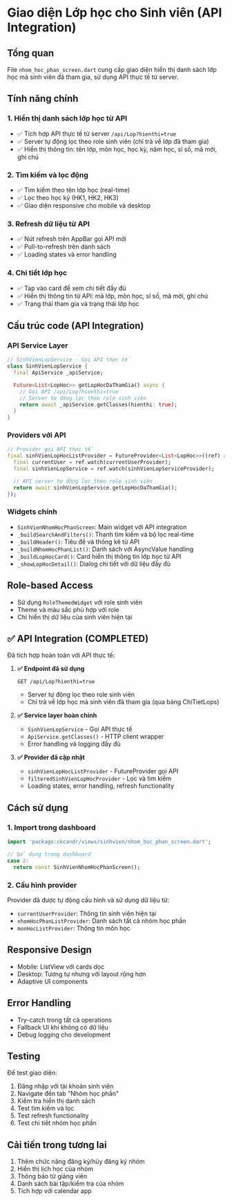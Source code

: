 # Giao diện Lớp học cho Sinh viên (API Integration)

## Tổng quan
File `nhom_hoc_phan_screen.dart` cung cấp giao diện hiển thị danh sách lớp học mà sinh viên đã tham gia, sử dụng API thực tế từ server.

## Tính năng chính

### 1. **Hiển thị danh sách lớp học từ API**
- ✅ Tích hợp API thực tế từ server `/api/Lop?hienthi=true`
- ✅ Server tự động lọc theo role sinh viên (chỉ trả về lớp đã tham gia)
- ✅ Hiển thị thông tin: tên lớp, môn học, học kỳ, năm học, sĩ số, mã mời, ghi chú

### 2. **Tìm kiếm và lọc động**
- ✅ Tìm kiếm theo tên lớp học (real-time)
- ✅ Lọc theo học kỳ (HK1, HK2, HK3)
- ✅ Giao diện responsive cho mobile và desktop

### 3. **Refresh dữ liệu từ API**
- ✅ Nút refresh trên AppBar gọi API mới
- ✅ Pull-to-refresh trên danh sách
- ✅ Loading states và error handling

### 4. **Chi tiết lớp học**
- ✅ Tap vào card để xem chi tiết đầy đủ
- ✅ Hiển thị thông tin từ API: mã lớp, môn học, sĩ số, mã mời, ghi chú
- ✅ Trạng thái tham gia và trạng thái lớp học

## Cấu trúc code (API Integration)

### API Service Layer
```dart
// SinhVienLopService - Gọi API thực tế
class SinhVienLopService {
  final ApiService _apiService;

  Future<List<LopHoc>> getLopHocDaThamGia() async {
    // Gọi API /api/Lop?hienthi=true
    // Server tự động lọc theo role sinh viên
    return await _apiService.getClasses(hienthi: true);
  }
}
```

### Providers với API
```dart
// Provider gọi API thực tế
final sinhVienLopHocListProvider = FutureProvider<List<LopHoc>>((ref) async {
  final currentUser = ref.watch(currentUserProvider);
  final sinhVienLopService = ref.watch(sinhVienLopServiceProvider);

  // API server tự động lọc theo role sinh viên
  return await sinhVienLopService.getLopHocDaThamGia();
});
```

### Widgets chính
- `SinhVienNhomHocPhanScreen`: Main widget với API integration
- `_buildSearchAndFilters()`: Thanh tìm kiếm và bộ lọc real-time
- `_buildHeader()`: Tiêu đề và thống kê từ API
- `_buildNhomHocPhanList()`: Danh sách với AsyncValue handling
- `_buildLopHocCard()`: Card hiển thị thông tin lớp học từ API
- `_showLopHocDetail()`: Dialog chi tiết với dữ liệu đầy đủ

## Role-based Access
- Sử dụng `RoleThemedWidget` với role sinh viên
- Theme và màu sắc phù hợp với role
- Chỉ hiển thị dữ liệu của sinh viên hiện tại

## ✅ API Integration (COMPLETED)
Đã tích hợp hoàn toàn với API thực tế:

1. **✅ Endpoint đã sử dụng**
   ```
   GET /api/Lop?hienthi=true
   ```
   - Server tự động lọc theo role sinh viên
   - Chỉ trả về lớp học mà sinh viên đã tham gia (qua bảng ChiTietLops)

2. **✅ Service layer hoàn chỉnh**
   - `SinhVienLopService` - Gọi API thực tế
   - `ApiService.getClasses()` - HTTP client wrapper
   - Error handling và logging đầy đủ

3. **✅ Provider đã cập nhật**
   - `sinhVienLopHocListProvider` - FutureProvider gọi API
   - `filteredSinhVienLopHocProvider` - Lọc và tìm kiếm
   - Loading states, error handling, refresh functionality

## Cách sử dụng

### 1. Import trong dashboard
```dart
import 'package:ckcandr/views/sinhvien/nhom_hoc_phan_screen.dart';

// Sử dụng trong dashboard
case 2:
  return const SinhVienNhomHocPhanScreen();
```

### 2. Cấu hình provider
Provider đã được tự động cấu hình và sử dụng dữ liệu từ:
- `currentUserProvider`: Thông tin sinh viên hiện tại
- `nhomHocPhanListProvider`: Danh sách tất cả nhóm học phần
- `monHocListProvider`: Thông tin môn học

## Responsive Design
- Mobile: ListView với cards dọc
- Desktop: Tương tự nhưng với layout rộng hơn
- Adaptive UI components

## Error Handling
- Try-catch trong tất cả operations
- Fallback UI khi không có dữ liệu
- Debug logging cho development

## Testing
Để test giao diện:
1. Đăng nhập với tài khoản sinh viên
2. Navigate đến tab "Nhóm học phần"
3. Kiểm tra hiển thị danh sách
4. Test tìm kiếm và lọc
5. Test refresh functionality
6. Test chi tiết nhóm học phần

## Cải tiến trong tương lai
1. Thêm chức năng đăng ký/hủy đăng ký nhóm
2. Hiển thị lịch học của nhóm
3. Thông báo từ giảng viên
4. Danh sách bài tập/kiểm tra của nhóm
5. Tích hợp với calendar app
